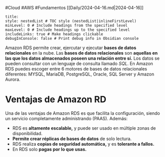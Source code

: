 #Cloud #AWS #Fundamentos
[[Daily/2024-04-16.md|2024-04-16]]
```table-of-contents
title: 
style: nestedList # TOC style (nestedList|inlineFirstLevel)
minLevel: 0 # Include headings from the specified level
maxLevel: 0 # Include headings up to the specified level
includeLinks: true # Make headings clickable
debugInConsole: false # Print debug info in Obsidian console
```
Amazon RDS permite crear, ejercutar y ejecutar **bases de datos relacionales** en la nube. Las **bases de datos relacionales** son **aquellas en las que los datos almacenados poseen una relación entre sí.** Los datos se pueden consultar con un lenguaje de consulta llamado _SQL_.
En Amazon RDS puedes escoger entre 6 motores de bases de datos relacionales diferentes: MYSQL, MariaDB, PostgreSQL, Oracle, SQL Server y Amazon Aurora.
# Ventajas de Amazon RD
Una de las ventajas de Amazon RDS es que facilita la configuración, siendo un servicio completamente administrando (PAAS). Además:
- RDS es **altamente escalable,** y puede ser usado en múltiple zonas de disponibilidad.
- **Permite crear réplicas de bases de datos** de solo lectura.
- RDS realiza **copias de seguridad automática,** y es **tolerante a fallos.**
- En RDS solo **pagas por lo que usas.**